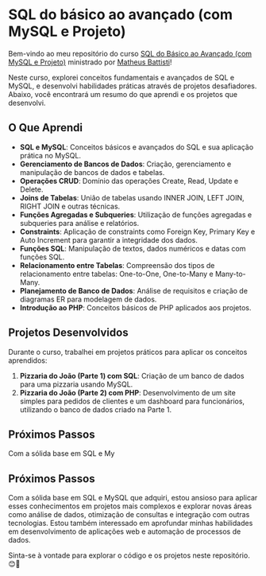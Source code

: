 # SQL do básico ao avançado (com MySQL e Projeto)
Bem-vindo ao meu repositório do curso [SQL do Básico ao Avançado (com MySQL e Projeto)](https://www.udemy.com/course/sql-do-basico-ao-avancado-com-mysql-e-projeto/?couponCode=SKILLS4SALEA) ministrado por [Matheus Battisti](https://www.udemy.com/user/matheus-battisti/)!

Neste curso, explorei conceitos fundamentais e avançados de SQL e MySQL, e desenvolvi habilidades práticas através de projetos desafiadores. Abaixo, você encontrará um resumo do que aprendi e os projetos que desenvolvi.

## O Que Aprendi

- **SQL e MySQL**: Conceitos básicos e avançados do SQL e sua aplicação prática no MySQL.
- **Gerenciamento de Bancos de Dados**: Criação, gerenciamento e manipulação de bancos de dados e tabelas.
- **Operações CRUD**: Domínio das operações Create, Read, Update e Delete.
- **Joins de Tabelas**: União de tabelas usando INNER JOIN, LEFT JOIN, RIGHT JOIN e outras técnicas.
- **Funções Agregadas e Subqueries**: Utilização de funções agregadas e subqueries para análise e relatórios.
- **Constraints**: Aplicação de constraints como Foreign Key, Primary Key e Auto Increment para garantir a integridade dos dados.
- **Funções SQL**: Manipulação de textos, dados numéricos e datas com funções SQL.
- **Relacionamento entre Tabelas**: Compreensão dos tipos de relacionamento entre tabelas: One-to-One, One-to-Many e Many-to-Many.
- **Planejamento de Banco de Dados**: Análise de requisitos e criação de diagramas ER para modelagem de dados.
- **Introdução ao PHP**: Conceitos básicos de PHP aplicados aos projetos.

## Projetos Desenvolvidos
Durante o curso, trabalhei em projetos práticos para aplicar os conceitos aprendidos:

1. **Pizzaria do João (Parte 1) com SQL**: Criação de um banco de dados para uma pizzaria usando MySQL.
2. **Pizzaria do João (Parte 2) com PHP**: Desenvolvimento de um site simples para pedidos de clientes e um dashboard para funcionários, utilizando o banco de dados criado na Parte 1.

## Próximos Passos
Com a sólida base em SQL e My

## Próximos Passos
Com a sólida base em SQL e MySQL que adquiri, estou ansioso para aplicar esses conhecimentos em projetos mais complexos e explorar novas áreas como análise de dados, otimização de consultas e integração com outras tecnologias. Estou também interessado em aprofundar minhas habilidades em desenvolvimento de aplicações web e automação de processos de dados.

Sinta-se à vontade para explorar o código e os projetos neste repositório. 😊🚀
